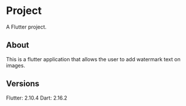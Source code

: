 # Project
A Flutter project.

## About
This is a flutter application that allows the user to add watermark text on images.

## Versions
Flutter: 2.10.4
Dart: 2.16.2